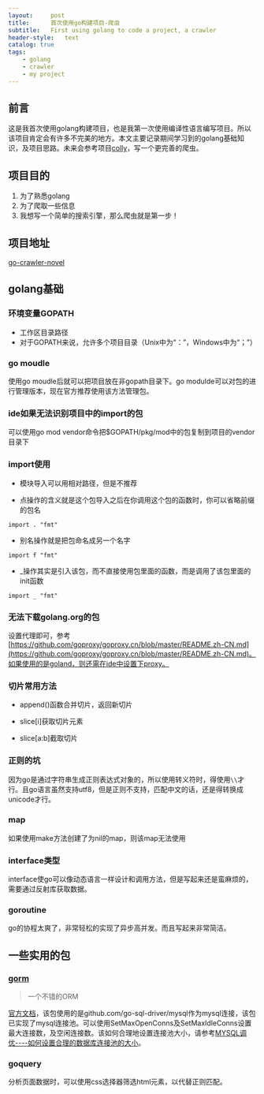 ```yaml
---
layout:     post
title:      首次使用go构建项目-爬虫
subtitle:   First using golang to code a project, a crawler
header-style:   text
catalog: true
tags:
    - golang
    - crawler
    - my project
---
```


## 前言

这是我首次使用golang构建项目，也是我第一次使用编译性语言编写项目。所以该项目肯定会有许多不完美的地方。本文主要记录期间学习到的golang基础知识，及项目思路。未来会参考项目[colly](https://github.com/gocolly/colly)，写一个更完善的爬虫。

## 项目目的

1. 为了熟悉golang
2. 为了爬取一些信息
3. 我想写一个简单的搜索引擎，那么爬虫就是第一步！

## 项目地址

[go-crawler-novel](https://github.com/AnthonySAD/go-crawler-novel)

## golang基础

### 环境变量GOPATH

- 工作区目录路径
- 对于GOPATH来说，允许多个项目目录（Unix中为“：”，Windows中为“；”）

### go moudle

使用go moudle后就可以把项目放在非gopath目录下。go modulde可以对包的进行管理版本，现在官方推荐使用该方法管理包。

### ide如果无法识别项目中的import的包

可以使用go mod vendor命令把$GOPATH/pkg/mod中的包复制到项目的vendor目录下

### import使用

- 模块导入可以用相对路径，但是不推荐

- 点操作的含义就是这个包导入之后在你调用这个包的函数时，你可以省略前缀的包名

```
import . "fmt"
```

- 别名操作就是把包命名成另一个名字

```
import f "fmt"
```

- _操作其实是引入该包，而不直接使用包里面的函数，而是调用了该包里面的init函数

```
import _ "fmt"
```

### 无法下载golang.org的包

设置代理即可，参考[https://github.com/goproxy/goproxy.cn/blob/master/README.zh-CN.md](https://github.com/goproxy/goproxy.cn/blob/master/README.zh-CN.md)。如果使用的是goland，则还需在ide中设置下proxy。

### 切片常用方法

- append()函数合并切片，返回新切片

- slice[i]获取切片元素

- slice[a:b]截取切片

### 正则的坑

因为go是通过字符串生成正则表达式对象的，所以使用转义符时，得使用```\\```才行。且go语言虽然支持utf8，但是正则不支持，匹配中文的话，还是得转换成unicode才行。

### map

如果使用make方法创建了为nil的map，则该map无法使用

### interface类型

interface使go可以像动态语言一样设计和调用方法，但是写起来还是蛮麻烦的，需要通过反射库获取数据。

### goroutine

go的协程太爽了，非常轻松的实现了异步高并发。而且写起来非常简洁。

## 一些实用的包

### [gorm](https://github.com/jinzhu/gorm)

> 一个不错的ORM

[官方文档](https://gorm.io/docs/index.html)，该包使用的是github.com/go-sql-driver/mysql作为mysql连接，该包已实现了mysql连接池。可以使用SetMaxOpenConns及SetMaxIdleConns设置最大连接数，及空闲连接数。该如何合理地设置连接池大小，请参考[MYSQL调优----如何设置合理的数据库连接池的大小](https://blog.csdn.net/weixin_35794878/article/details/90342263)。

### goquery

分析页面数据时，可以使用css选择器筛选html元素，以代替正则匹配。